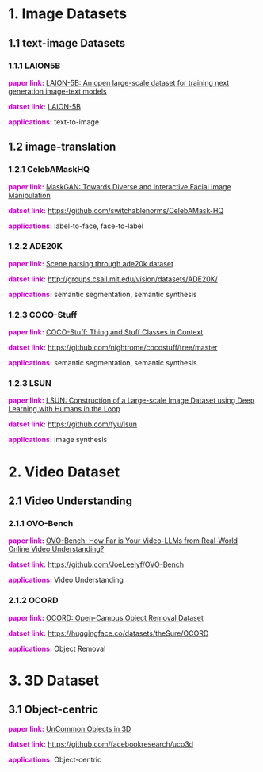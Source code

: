 # 1. Image Datasets
## 1.1 text-image Datasets
### 1.1.1 LAION5B
**<font color=#CC00CC>paper link:</font>** [LAION-5B: An open large-scale dataset for training next generation image-text models](https://openreview.net/forum?id=M3Y74vmsMcY)

**<font color=#CC00CC>datset link:</font>** [LAION-5B](https://laion.ai/laion-5b-a-new-era-of-open-large-scale-multi-modal-datasets/)

**<font color=#CC00CC>applications:</font>** text-to-image

## 1.2 image-translation
### 1.2.1 CelebAMaskHQ
**<font color=#CC00CC>paper link:</font>** [MaskGAN: Towards Diverse and Interactive Facial Image Manipulation](https://arxiv.org/abs/1907.11922)

**<font color=#CC00CC>datset link:</font>** https://github.com/switchablenorms/CelebAMask-HQ

**<font color=#CC00CC>applications:</font>** label-to-face, face-to-label

### 1.2.2 ADE20K
**<font color=#CC00CC>paper link:</font>** [Scene parsing through ade20k dataset](https://openaccess.thecvf.com/content_cvpr_2017/html/Zhou_Scene_Parsing_Through_CVPR_2017_paper.html)

**<font color=#CC00CC>datset link:</font>** http://groups.csail.mit.edu/vision/datasets/ADE20K/

**<font color=#CC00CC>applications:</font>** semantic segmentation, semantic synthesis

### 1.2.3 COCO-Stuff
**<font color=#CC00CC>paper link:</font>** [COCO-Stuff: Thing and Stuff Classes in Context](https://arxiv.org/abs/1612.03716)

**<font color=#CC00CC>datset link:</font>** https://github.com/nightrome/cocostuff/tree/master

**<font color=#CC00CC>applications:</font>** semantic segmentation, semantic synthesis

### 1.2.3 LSUN
**<font color=#CC00CC>paper link:</font>** [LSUN: Construction of a Large-scale Image Dataset using Deep Learning with Humans in the Loop](https://arxiv.org/pdf/1506.03365v3.pdf)

**<font color=#CC00CC>datset link:</font>** https://github.com/fyu/lsun

**<font color=#CC00CC>applications:</font>** image synthesis




# 2. Video Dataset
## 2.1 Video Understanding
### 2.1.1 OVO-Bench

**<font color=#CC00CC>paper link:</font>** [OVO-Bench: How Far is Your Video-LLMs from Real-World Online Video Understanding?](https://arxiv.org/pdf/2501.05510)

**<font color=#CC00CC>datset link:</font>** https://github.com/JoeLeelyf/OVO-Bench

**<font color=#CC00CC>applications:</font>** Video Understanding

### 2.1.2 OCORD

**<font color=#CC00CC>paper link:</font>** [OCORD: Open-Campus Object Removal Dataset](https://arxiv.org/pdf/2501.07397)

**<font color=#CC00CC>datset link:</font>** https://huggingface.co/datasets/theSure/OCORD

**<font color=#CC00CC>applications:</font>** Object Removal



# 3. 3D Dataset

## 3.1 Object-centric

**<font color=#CC00CC>paper link:</font>** [UnCommon Objects in 3D](https://arxiv.org/pdf/2501.07574)

**<font color=#CC00CC>datset link:</font>** https://github.com/facebookresearch/uco3d

**<font color=#CC00CC>applications:</font>** Object-centric